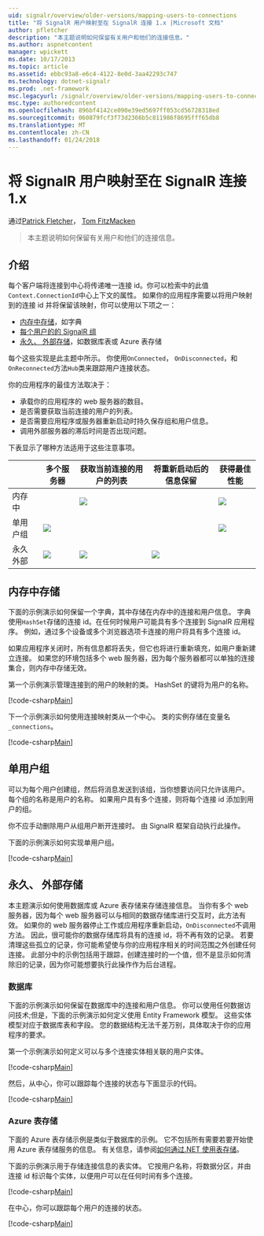 ```yaml
---
uid: signalr/overview/older-versions/mapping-users-to-connections
title: "将 SignalR 用户映射至在 SignalR 连接 1.x |Microsoft 文档"
author: pfletcher
description: "本主题说明如何保留有关用户和他们的连接信息。"
ms.author: aspnetcontent
manager: wpickett
ms.date: 10/17/2013
ms.topic: article
ms.assetid: ebbc93a8-e6c4-4122-8e0d-3aa42293c747
ms.technology: dotnet-signalr
ms.prod: .net-framework
msc.legacyurl: /signalr/overview/older-versions/mapping-users-to-connections
msc.type: authoredcontent
ms.openlocfilehash: 896bf4142ce090e39ed5697ff053cd56728318ed
ms.sourcegitcommit: 060879fcf3f73d2366b5c811986f8695fff65db8
ms.translationtype: MT
ms.contentlocale: zh-CN
ms.lasthandoff: 01/24/2018
---
```

<a name="mapping-signalr-users-to-connections-in-signalr-1x"></a>将 SignalR 用户映射至在 SignalR 连接 1.x
====================
通过[Patrick Fletcher](https://github.com/pfletcher)， [Tom FitzMacken](https://github.com/tfitzmac)

> 本主题说明如何保留有关用户和他们的连接信息。


## <a name="introduction"></a>介绍

每个客户端将连接到中心将传递唯一连接 id。你可以检索中的此值`Context.ConnectionId`中心上下文的属性。 如果你的应用程序需要以将用户映射到的连接 id 并将保留该映射，你可以使用以下项之一：

- [内存中存储](#inmemory)，如字典
- [每个用户的的 SignalR 组](#groups)
- [永久、 外部存储](#database)，如数据库表或 Azure 表存储

每个这些实现是此主题中所示。 你使用`OnConnected`， `OnDisconnected`，和`OnReconnected`方法`Hub`类来跟踪用户连接状态。

你的应用程序的最佳方法取决于：

- 承载你的应用程序的 web 服务器的数目。
- 是否需要获取当前连接的用户的列表。
- 是否需要应用程序或服务器重新启动时持久保存组和用户信息。
- 调用外部服务器的滞后时间是否出现问题。

下表显示了哪种方法适用于这些注意事项。

|  | 多个服务器 | 获取当前连接的用户的列表 | 将重新启动后的信息保留 | 获得最佳性能 |
| --- | --- | --- | --- | --- |
| 内存中 |  | ![](mapping-users-to-connections/_static/image1.png) |  | ![](mapping-users-to-connections/_static/image2.png) |
| 单用户组 | ![](mapping-users-to-connections/_static/image3.png) |  |  | ![](mapping-users-to-connections/_static/image4.png) |
| 永久外部 | ![](mapping-users-to-connections/_static/image5.png) | ![](mapping-users-to-connections/_static/image6.png) | ![](mapping-users-to-connections/_static/image7.png) |  |

<a id="inmemory"></a>

## <a name="in-memory-storage"></a>内存中存储

下面的示例演示如何保留一个字典，其中存储在内存中的连接和用户信息。 字典使用`HashSet`存储的连接 id。在任何时候用户可能具有多个连接到 SignalR 应用程序。 例如，通过多个设备或多个浏览器选项卡连接的用户将具有多个连接 id。

如果应用程序关闭时，所有信息都将丢失，但它也将进行重新填充，如用户重新建立连接。 如果您的环境包括多个 web 服务器，因为每个服务器都可以单独的连接集合，则内存中存储无效。

第一个示例演示管理连接到的用户的映射的类。 HashSet 的键将为用户的名称。

[!code-csharp[Main](mapping-users-to-connections/samples/sample1.cs)]

下一个示例演示如何使用连接映射类从一个中心。 类的实例存储在变量名`_connections`。

[!code-csharp[Main](mapping-users-to-connections/samples/sample2.cs)]

<a id="groups"></a>

## <a name="single-user-groups"></a>单用户组

可以为每个用户创建组，然后将消息发送到该组，当你想要访问只允许该用户。 每个组的名称是用户的名称。 如果用户具有多个连接，则将每个连接 id 添加到用户的组。

你不应手动删除用户从组用户断开连接时。 由 SignalR 框架自动执行此操作。

下面的示例演示如何实现单用户组。

[!code-csharp[Main](mapping-users-to-connections/samples/sample3.cs)]

<a id="database"></a>

## <a name="permanent-external-storage"></a>永久、 外部存储

本主题演示如何使用数据库或 Azure 表存储来存储连接信息。 当你有多个 web 服务器，因为每个 web 服务器可以与相同的数据存储库进行交互时，此方法有效。 如果你的 web 服务器停止工作或应用程序重新启动，`OnDisconnected`不调用方法。 因此，很可能你的数据存储库将具有的连接 id，将不再有效的记录。 若要清理这些孤立的记录，你可能希望使与你的应用程序相关的时间范围之外创建任何连接。 此部分中的示例包括用于跟踪，创建连接时的一个值，但不是显示如何清除旧的记录，因为你可能想要执行此操作作为后台进程。

### <a name="database"></a>数据库

下面的示例演示如何保留在数据库中的连接和用户信息。 你可以使用任何数据访问技术;但是，下面的示例演示如何定义使用 Entity Framework 模型。 这些实体模型对应于数据库表和字段。 您的数据结构无法千差万别，具体取决于你的应用程序的要求。

第一个示例演示如何定义可以与多个连接实体相关联的用户实体。

[!code-csharp[Main](mapping-users-to-connections/samples/sample4.cs)]

然后，从中心，你可以跟踪每个连接的状态与下面显示的代码。

[!code-csharp[Main](mapping-users-to-connections/samples/sample5.cs)]

### <a name="azure-table-storage"></a>Azure 表存储

下面的 Azure 表存储示例是类似于数据库的示例。 它不包括所有需要若要开始使用 Azure 表存储服务的信息。 有关信息，请参阅[如何通过.NET 使用表存储](https://azure.microsoft.com/documentation/articles/storage-dotnet-how-to-use-tables/)。

下面的示例演示用于存储连接信息的表实体。 它按用户名称，将数据分区，并由连接 id 标识每个实体，以便用户可以在任何时间有多个连接。

[!code-csharp[Main](mapping-users-to-connections/samples/sample6.cs)]

在中心，你可以跟踪每个用户的连接的状态。

[!code-csharp[Main](mapping-users-to-connections/samples/sample7.cs)]
